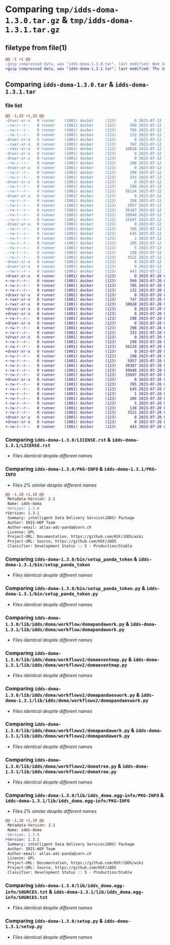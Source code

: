 # Comparing `tmp/idds-doma-1.3.0.tar.gz` & `tmp/idds-doma-1.3.1.tar.gz`

## filetype from file(1)

```diff
@@ -1 +1 @@
-gzip compressed data, was "idds-doma-1.3.0.tar", last modified: Wed Jul 12 16:01:39 2023, max compression
+gzip compressed data, was "idds-doma-1.3.1.tar", last modified: Thu Jul 20 07:28:49 2023, max compression
```

## Comparing `idds-doma-1.3.0.tar` & `idds-doma-1.3.1.tar`

### file list

```diff
@@ -1,33 +1,33 @@
-drwxr-xr-x   0 runner    (1001) docker     (123)        0 2023-07-12 16:01:39.786002 idds-doma-1.3.0/
--rw-r--r--   0 runner    (1001) docker     (123)      569 2023-07-12 16:01:25.000000 idds-doma-1.3.0/LICENSE.rst
--rw-r--r--   0 runner    (1001) docker     (123)      705 2023-07-12 16:01:39.786002 idds-doma-1.3.0/PKG-INFO
--rw-r--r--   0 runner    (1001) docker     (123)      132 2023-07-12 16:01:25.000000 idds-doma-1.3.0/README.md
-drwxr-xr-x   0 runner    (1001) docker     (123)        0 2023-07-12 16:01:39.786002 idds-doma-1.3.0/bin/
--rwxr-xr-x   0 runner    (1001) docker     (123)      747 2023-07-12 16:01:25.000000 idds-doma-1.3.0/bin/setup_panda_token
--rwxr-xr-x   0 runner    (1001) docker     (123)    10028 2023-07-12 16:01:25.000000 idds-doma-1.3.0/bin/setup_panda_token.py
-drwxr-xr-x   0 runner    (1001) docker     (123)        0 2023-07-12 16:01:39.782002 idds-doma-1.3.0/lib/
-drwxr-xr-x   0 runner    (1001) docker     (123)        0 2023-07-12 16:01:39.786002 idds-doma-1.3.0/lib/idds/
--rw-r--r--   0 runner    (1001) docker     (123)      298 2023-07-12 16:01:25.000000 idds-doma-1.3.0/lib/idds/__init__.py
-drwxr-xr-x   0 runner    (1001) docker     (123)        0 2023-07-12 16:01:39.786002 idds-doma-1.3.0/lib/idds/doma/
--rw-r--r--   0 runner    (1001) docker     (123)      298 2023-07-12 16:01:25.000000 idds-doma-1.3.0/lib/idds/doma/__init__.py
--rw-r--r--   0 runner    (1001) docker     (123)      333 2023-07-12 16:01:34.000000 idds-doma-1.3.0/lib/idds/doma/version.py
-drwxr-xr-x   0 runner    (1001) docker     (123)        0 2023-07-12 16:01:39.786002 idds-doma-1.3.0/lib/idds/doma/workflow/
--rw-r--r--   0 runner    (1001) docker     (123)      298 2023-07-12 16:01:25.000000 idds-doma-1.3.0/lib/idds/doma/workflow/__init__.py
--rw-r--r--   0 runner    (1001) docker     (123)    56124 2023-07-12 16:01:25.000000 idds-doma-1.3.0/lib/idds/doma/workflow/domapandawork.py
-drwxr-xr-x   0 runner    (1001) docker     (123)        0 2023-07-12 16:01:39.786002 idds-doma-1.3.0/lib/idds/doma/workflowv2/
--rw-r--r--   0 runner    (1001) docker     (123)      298 2023-07-12 16:01:25.000000 idds-doma-1.3.0/lib/idds/doma/workflowv2/__init__.py
--rw-r--r--   0 runner    (1001) docker     (123)     5957 2023-07-12 16:01:25.000000 idds-doma-1.3.0/lib/idds/doma/workflowv2/domaeventmap.py
--rw-r--r--   0 runner    (1001) docker     (123)    39387 2023-07-12 16:01:25.000000 idds-doma-1.3.0/lib/idds/doma/workflowv2/domapandaeswork.py
--rw-r--r--   0 runner    (1001) docker     (123)    59948 2023-07-12 16:01:25.000000 idds-doma-1.3.0/lib/idds/doma/workflowv2/domapandawork.py
--rw-r--r--   0 runner    (1001) docker     (123)    15697 2023-07-12 16:01:25.000000 idds-doma-1.3.0/lib/idds/doma/workflowv2/domatree.py
-drwxr-xr-x   0 runner    (1001) docker     (123)        0 2023-07-12 16:01:39.786002 idds-doma-1.3.0/lib/idds_doma.egg-info/
--rw-r--r--   0 runner    (1001) docker     (123)      705 2023-07-12 16:01:39.000000 idds-doma-1.3.0/lib/idds_doma.egg-info/PKG-INFO
--rw-r--r--   0 runner    (1001) docker     (123)      645 2023-07-12 16:01:39.000000 idds-doma-1.3.0/lib/idds_doma.egg-info/SOURCES.txt
--rw-r--r--   0 runner    (1001) docker     (123)        1 2023-07-12 16:01:39.000000 idds-doma-1.3.0/lib/idds_doma.egg-info/dependency_links.txt
--rw-r--r--   0 runner    (1001) docker     (123)      105 2023-07-12 16:01:39.000000 idds-doma-1.3.0/lib/idds_doma.egg-info/requires.txt
--rw-r--r--   0 runner    (1001) docker     (123)        5 2023-07-12 16:01:39.000000 idds-doma-1.3.0/lib/idds_doma.egg-info/top_level.txt
--rw-r--r--   0 runner    (1001) docker     (123)      138 2023-07-12 16:01:39.786002 idds-doma-1.3.0/setup.cfg
--rw-r--r--   0 runner    (1001) docker     (123)     3521 2023-07-12 16:01:25.000000 idds-doma-1.3.0/setup.py
-drwxr-xr-x   0 runner    (1001) docker     (123)        0 2023-07-12 16:01:39.786002 idds-doma-1.3.0/tools/
-drwxr-xr-x   0 runner    (1001) docker     (123)        0 2023-07-12 16:01:39.786002 idds-doma-1.3.0/tools/env/
--rw-r--r--   0 runner    (1001) docker     (123)      443 2023-07-12 16:01:34.000000 idds-doma-1.3.0/tools/env/environment.yml
+drwxr-xr-x   0 runner    (1001) docker     (123)        0 2023-07-20 07:28:49.266109 idds-doma-1.3.1/
+-rw-r--r--   0 runner    (1001) docker     (123)      569 2023-07-20 07:28:35.000000 idds-doma-1.3.1/LICENSE.rst
+-rw-r--r--   0 runner    (1001) docker     (123)      705 2023-07-20 07:28:49.266109 idds-doma-1.3.1/PKG-INFO
+-rw-r--r--   0 runner    (1001) docker     (123)      132 2023-07-20 07:28:35.000000 idds-doma-1.3.1/README.md
+drwxr-xr-x   0 runner    (1001) docker     (123)        0 2023-07-20 07:28:49.266109 idds-doma-1.3.1/bin/
+-rwxr-xr-x   0 runner    (1001) docker     (123)      747 2023-07-20 07:28:35.000000 idds-doma-1.3.1/bin/setup_panda_token
+-rwxr-xr-x   0 runner    (1001) docker     (123)    10028 2023-07-20 07:28:35.000000 idds-doma-1.3.1/bin/setup_panda_token.py
+drwxr-xr-x   0 runner    (1001) docker     (123)        0 2023-07-20 07:28:49.266109 idds-doma-1.3.1/lib/
+drwxr-xr-x   0 runner    (1001) docker     (123)        0 2023-07-20 07:28:49.266109 idds-doma-1.3.1/lib/idds/
+-rw-r--r--   0 runner    (1001) docker     (123)      298 2023-07-20 07:28:35.000000 idds-doma-1.3.1/lib/idds/__init__.py
+drwxr-xr-x   0 runner    (1001) docker     (123)        0 2023-07-20 07:28:49.266109 idds-doma-1.3.1/lib/idds/doma/
+-rw-r--r--   0 runner    (1001) docker     (123)      298 2023-07-20 07:28:35.000000 idds-doma-1.3.1/lib/idds/doma/__init__.py
+-rw-r--r--   0 runner    (1001) docker     (123)      333 2023-07-20 07:28:43.000000 idds-doma-1.3.1/lib/idds/doma/version.py
+drwxr-xr-x   0 runner    (1001) docker     (123)        0 2023-07-20 07:28:49.266109 idds-doma-1.3.1/lib/idds/doma/workflow/
+-rw-r--r--   0 runner    (1001) docker     (123)      298 2023-07-20 07:28:35.000000 idds-doma-1.3.1/lib/idds/doma/workflow/__init__.py
+-rw-r--r--   0 runner    (1001) docker     (123)    56124 2023-07-20 07:28:35.000000 idds-doma-1.3.1/lib/idds/doma/workflow/domapandawork.py
+drwxr-xr-x   0 runner    (1001) docker     (123)        0 2023-07-20 07:28:49.266109 idds-doma-1.3.1/lib/idds/doma/workflowv2/
+-rw-r--r--   0 runner    (1001) docker     (123)      298 2023-07-20 07:28:35.000000 idds-doma-1.3.1/lib/idds/doma/workflowv2/__init__.py
+-rw-r--r--   0 runner    (1001) docker     (123)     5957 2023-07-20 07:28:35.000000 idds-doma-1.3.1/lib/idds/doma/workflowv2/domaeventmap.py
+-rw-r--r--   0 runner    (1001) docker     (123)    39387 2023-07-20 07:28:35.000000 idds-doma-1.3.1/lib/idds/doma/workflowv2/domapandaeswork.py
+-rw-r--r--   0 runner    (1001) docker     (123)    59948 2023-07-20 07:28:35.000000 idds-doma-1.3.1/lib/idds/doma/workflowv2/domapandawork.py
+-rw-r--r--   0 runner    (1001) docker     (123)    15697 2023-07-20 07:28:35.000000 idds-doma-1.3.1/lib/idds/doma/workflowv2/domatree.py
+drwxr-xr-x   0 runner    (1001) docker     (123)        0 2023-07-20 07:28:49.266109 idds-doma-1.3.1/lib/idds_doma.egg-info/
+-rw-r--r--   0 runner    (1001) docker     (123)      705 2023-07-20 07:28:49.000000 idds-doma-1.3.1/lib/idds_doma.egg-info/PKG-INFO
+-rw-r--r--   0 runner    (1001) docker     (123)      645 2023-07-20 07:28:49.000000 idds-doma-1.3.1/lib/idds_doma.egg-info/SOURCES.txt
+-rw-r--r--   0 runner    (1001) docker     (123)        1 2023-07-20 07:28:49.000000 idds-doma-1.3.1/lib/idds_doma.egg-info/dependency_links.txt
+-rw-r--r--   0 runner    (1001) docker     (123)      105 2023-07-20 07:28:49.000000 idds-doma-1.3.1/lib/idds_doma.egg-info/requires.txt
+-rw-r--r--   0 runner    (1001) docker     (123)        5 2023-07-20 07:28:49.000000 idds-doma-1.3.1/lib/idds_doma.egg-info/top_level.txt
+-rw-r--r--   0 runner    (1001) docker     (123)      138 2023-07-20 07:28:49.266109 idds-doma-1.3.1/setup.cfg
+-rw-r--r--   0 runner    (1001) docker     (123)     3521 2023-07-20 07:28:35.000000 idds-doma-1.3.1/setup.py
+drwxr-xr-x   0 runner    (1001) docker     (123)        0 2023-07-20 07:28:49.266109 idds-doma-1.3.1/tools/
+drwxr-xr-x   0 runner    (1001) docker     (123)        0 2023-07-20 07:28:49.266109 idds-doma-1.3.1/tools/env/
+-rw-r--r--   0 runner    (1001) docker     (123)      443 2023-07-20 07:28:43.000000 idds-doma-1.3.1/tools/env/environment.yml
```

### Comparing `idds-doma-1.3.0/LICENSE.rst` & `idds-doma-1.3.1/LICENSE.rst`

 * *Files identical despite different names*

### Comparing `idds-doma-1.3.0/PKG-INFO` & `idds-doma-1.3.1/PKG-INFO`

 * *Files 2% similar despite different names*

```diff
@@ -1,10 +1,10 @@
 Metadata-Version: 2.1
 Name: idds-doma
-Version: 1.3.0
+Version: 1.3.1
 Summary: intelligent Data Delivery Service(iDDS) Package
 Author: IRIS-HEP Team
 Author-email: atlas-adc-panda@cern.ch
 License: GPL
 Project-URL: Documentation, https://github.com/HSF/iDDS/wiki
 Project-URL: Source, https://github.com/HSF/iDDS
 Classifier: Development Status :: 5 - Production/Stable
```

### Comparing `idds-doma-1.3.0/bin/setup_panda_token` & `idds-doma-1.3.1/bin/setup_panda_token`

 * *Files identical despite different names*

### Comparing `idds-doma-1.3.0/bin/setup_panda_token.py` & `idds-doma-1.3.1/bin/setup_panda_token.py`

 * *Files identical despite different names*

### Comparing `idds-doma-1.3.0/lib/idds/doma/workflow/domapandawork.py` & `idds-doma-1.3.1/lib/idds/doma/workflow/domapandawork.py`

 * *Files identical despite different names*

### Comparing `idds-doma-1.3.0/lib/idds/doma/workflowv2/domaeventmap.py` & `idds-doma-1.3.1/lib/idds/doma/workflowv2/domaeventmap.py`

 * *Files identical despite different names*

### Comparing `idds-doma-1.3.0/lib/idds/doma/workflowv2/domapandaeswork.py` & `idds-doma-1.3.1/lib/idds/doma/workflowv2/domapandaeswork.py`

 * *Files identical despite different names*

### Comparing `idds-doma-1.3.0/lib/idds/doma/workflowv2/domapandawork.py` & `idds-doma-1.3.1/lib/idds/doma/workflowv2/domapandawork.py`

 * *Files identical despite different names*

### Comparing `idds-doma-1.3.0/lib/idds/doma/workflowv2/domatree.py` & `idds-doma-1.3.1/lib/idds/doma/workflowv2/domatree.py`

 * *Files identical despite different names*

### Comparing `idds-doma-1.3.0/lib/idds_doma.egg-info/PKG-INFO` & `idds-doma-1.3.1/lib/idds_doma.egg-info/PKG-INFO`

 * *Files 2% similar despite different names*

```diff
@@ -1,10 +1,10 @@
 Metadata-Version: 2.1
 Name: idds-doma
-Version: 1.3.0
+Version: 1.3.1
 Summary: intelligent Data Delivery Service(iDDS) Package
 Author: IRIS-HEP Team
 Author-email: atlas-adc-panda@cern.ch
 License: GPL
 Project-URL: Documentation, https://github.com/HSF/iDDS/wiki
 Project-URL: Source, https://github.com/HSF/iDDS
 Classifier: Development Status :: 5 - Production/Stable
```

### Comparing `idds-doma-1.3.0/lib/idds_doma.egg-info/SOURCES.txt` & `idds-doma-1.3.1/lib/idds_doma.egg-info/SOURCES.txt`

 * *Files identical despite different names*

### Comparing `idds-doma-1.3.0/setup.py` & `idds-doma-1.3.1/setup.py`

 * *Files identical despite different names*

